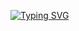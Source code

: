 [![Typing SVG](https://readme-typing-svg.demolab.com?font=Roboto&weight=500&size=30&pause=1000&color=F7566D&random=false&width=435&lines=Hi+!+I+am+Anushka!+Welcome+to+my+github)](https://git.io/typing-svg)




